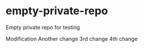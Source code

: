 # empty-private-repo
Empty private repo for testing

Modification
Another change
3rd change
4th change

